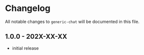 # Changelog

All notable changes to `generic-chat` will be documented in this file.

## 1.0.0 - 202X-XX-XX

- initial release
